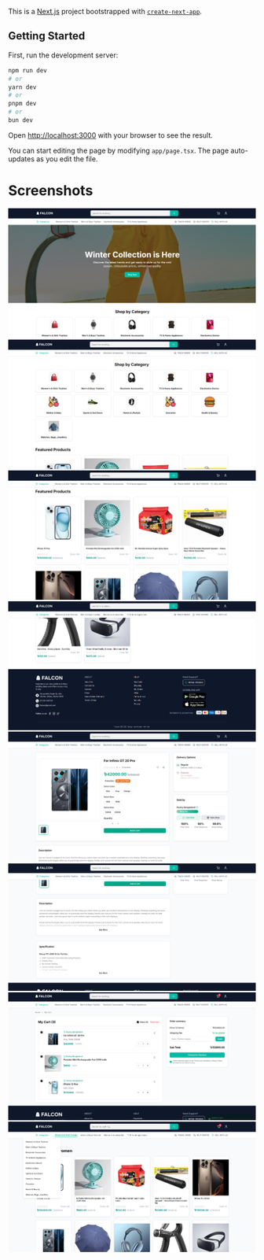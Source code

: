 This is a [Next.js](https://nextjs.org) project bootstrapped with [`create-next-app`](https://nextjs.org/docs/app/api-reference/cli/create-next-app).

## Getting Started

First, run the development server:

```bash
npm run dev
# or
yarn dev
# or
pnpm dev
# or
bun dev
```

Open [http://localhost:3000](http://localhost:3000) with your browser to see the result.

You can start editing the page by modifying `app/page.tsx`. The page auto-updates as you edit the file.

# Screenshots

![Screenshot 1](public/screenshots/Screenshot_1.png)
![Screenshot 3](public/screenshots/Screenshot_3.png)
![Screenshot 5](public/screenshots/Screenshot_5.png)
![Screenshot 6](public/screenshots/Screenshot_6.png)
![Screenshot 7](public/screenshots/Screenshot_7.png)
![Screenshot 8](public/screenshots/Screenshot_8.png)
![Screenshot 9](public/screenshots/Screenshot_9.png)
![Screenshot 10](public/screenshots/Screenshot_10.png)
